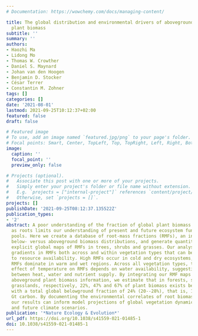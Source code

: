 ```yaml
---
# Documentation: https://wowchemy.com/docs/managing-content/

title: The global distribution and environmental drivers of aboveground versus belowground
  plant biomass
subtitle: ''
summary: ''
authors:
- Haozhi Ma
- Lidong Mo
- Thomas W. Crowther
- Daniel S. Maynard
- Johan van den Hoogen
- Benjamin D. Stocker
- César Terrer
- Constantin M. Zohner
tags: []
categories: []
date: '2021-08-01'
lastmod: 2021-09-25T10:12:37+02:00
featured: false
draft: false

# Featured image
# To use, add an image named `featured.jpg/png` to your page's folder.
# Focal points: Smart, Center, TopLeft, Top, TopRight, Left, Right, BottomLeft, Bottom, BottomRight.
image:
  caption: ''
  focal_point: ''
  preview_only: false

# Projects (optional).
#   Associate this post with one or more of your projects.
#   Simply enter your project's folder or file name without extension.
#   E.g. `projects = ["internal-project"]` references `content/project/deep-learning/index.md`.
#   Otherwise, set `projects = []`.
projects: []
publishDate: '2021-09-25T08:12:37.135522Z'
publication_types:
- '2'
abstract: A poor understanding of the fraction of global plant biomass occurring belowground
  as roots limits our understanding of present and future ecosystem function and carbon
  pools. Here we create a database of root-mass fractions (RMFs), an index of plant
  below- versus aboveground biomass distributions, and generate quantitative, spatially
  explicit global maps of RMFs in trees, shrubs and grasses. Our analyses reveal large
  gradients in RMFs both across and within vegetation types that can be attributed
  to resource availability. High RMFs occur in cold and dry ecosystems, while low
  RMFs dominate in warm and wet regions. Across all vegetation types, the directional
  effect of temperature on RMFs depends on water availability, suggesting feedbacks
  between heat, water and nutrient supply. By integrating our RMF maps with existing
  aboveground plant biomass information, we estimate that in forests, shrublands and
  grasslands, respectively, 22%, 47% and 67% of plant biomass exists belowground,
  with a total global belowground fraction of 24% (20--28%), that is, 113 (90--135)
  Gt carbon. By documenting the environmental correlates of root biomass allocation,
  our results can inform model projections of global vegetation dynamics under current
  and future climate scenarios.
publication: '*Nature Ecology & Evolution*'
url_pdf: https://doi.org/10.1038/s41559-021-01485-1
doi: 10.1038/s41559-021-01485-1
---
```

